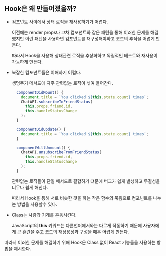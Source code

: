 ## Hook은 왜 만들어졌을까?

- 컴포넌트 사이에서 상태 로직을 재사용하기가 어렵다.

  이전에는 render props나 고차 컴포넌트와 같은 패턴을 통해 이러한 문제를 해결했지만 이런 패턴을 사용하면 컴포넌트를 재구성해야하고 코드의 추적을 어렵게 만든다.

  따라서  Hook을 사용해 상태관련 로직을 추상화하고 독립적인 테스트와 재사용이 가능하게 만든다.

- 복잡한 컴포넌트들은 이해하기 어렵다.

  생명주기 메서드에 자주 관련없는 로직이 섞여 들어간다.

  ```javascript
    componentDidMount() {
      document.title = `You clicked ${this.state.count} times`;
      ChatAPI.subscribeToFriendStatus(
        this.props.friend.id,
        this.handleStatusChange
      );
    }
  
    componentDidUpdate() {
      document.title = `You clicked ${this.state.count} times`;
    }
  
    componentWillUnmount() {
      ChatAPI.unsubscribeFromFriendStatus(
        this.props.friend.id,
        this.handleStatusChange
      );
    }
  ```

  관련없는 로직들이 단일 메서드로 결합하기 떄문에 버그가 쉽게 발성하고 무결성을 너무나 쉽게 해친다.

  따라서 Hook을 통해 서로 비슷한 것을 하는 작은 함수의 묶음으로 컴포넌트를 나누는 방법을 사용할수 있다.

- Class는 사람과 기계를 혼동시킨다.

  JavaScript의 **this** 키워드는 다른언어에서와는 다르게 작동하기 때문에 사용자에게 큰 혼란을 주고 코드의 재상용성과 구성을 매우 어렵게 만든다.

따라서 이러한 문제를 해결하기 위해 Hook은 Class 없이 React 기능들을 사용하는 방법을 제시한다.